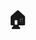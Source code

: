 # 🏠 <a href="https://dazzling-sunscreen-8f4.notion.site/Charley-43172ac1bf894e6d817e02ab0b6eaa03" target="_blank">  </a>
